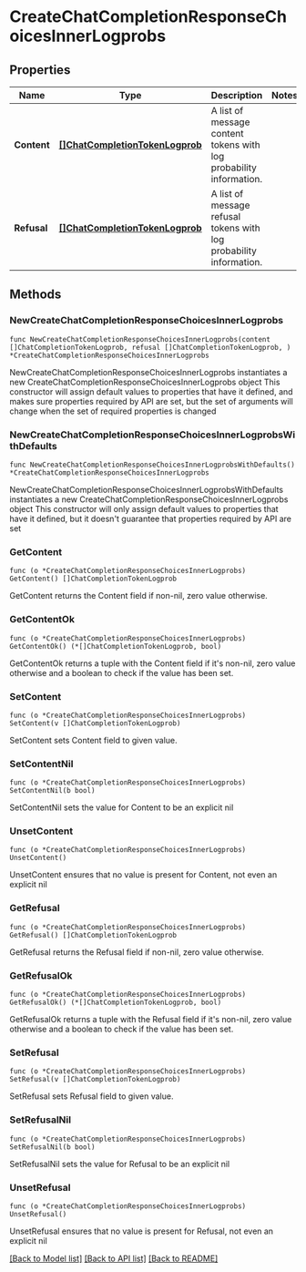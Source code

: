 # CreateChatCompletionResponseChoicesInnerLogprobs

## Properties

Name | Type | Description | Notes
------------ | ------------- | ------------- | -------------
**Content** | [**[]ChatCompletionTokenLogprob**](ChatCompletionTokenLogprob.md) | A list of message content tokens with log probability information. | 
**Refusal** | [**[]ChatCompletionTokenLogprob**](ChatCompletionTokenLogprob.md) | A list of message refusal tokens with log probability information. | 

## Methods

### NewCreateChatCompletionResponseChoicesInnerLogprobs

`func NewCreateChatCompletionResponseChoicesInnerLogprobs(content []ChatCompletionTokenLogprob, refusal []ChatCompletionTokenLogprob, ) *CreateChatCompletionResponseChoicesInnerLogprobs`

NewCreateChatCompletionResponseChoicesInnerLogprobs instantiates a new CreateChatCompletionResponseChoicesInnerLogprobs object
This constructor will assign default values to properties that have it defined,
and makes sure properties required by API are set, but the set of arguments
will change when the set of required properties is changed

### NewCreateChatCompletionResponseChoicesInnerLogprobsWithDefaults

`func NewCreateChatCompletionResponseChoicesInnerLogprobsWithDefaults() *CreateChatCompletionResponseChoicesInnerLogprobs`

NewCreateChatCompletionResponseChoicesInnerLogprobsWithDefaults instantiates a new CreateChatCompletionResponseChoicesInnerLogprobs object
This constructor will only assign default values to properties that have it defined,
but it doesn't guarantee that properties required by API are set

### GetContent

`func (o *CreateChatCompletionResponseChoicesInnerLogprobs) GetContent() []ChatCompletionTokenLogprob`

GetContent returns the Content field if non-nil, zero value otherwise.

### GetContentOk

`func (o *CreateChatCompletionResponseChoicesInnerLogprobs) GetContentOk() (*[]ChatCompletionTokenLogprob, bool)`

GetContentOk returns a tuple with the Content field if it's non-nil, zero value otherwise
and a boolean to check if the value has been set.

### SetContent

`func (o *CreateChatCompletionResponseChoicesInnerLogprobs) SetContent(v []ChatCompletionTokenLogprob)`

SetContent sets Content field to given value.


### SetContentNil

`func (o *CreateChatCompletionResponseChoicesInnerLogprobs) SetContentNil(b bool)`

 SetContentNil sets the value for Content to be an explicit nil

### UnsetContent
`func (o *CreateChatCompletionResponseChoicesInnerLogprobs) UnsetContent()`

UnsetContent ensures that no value is present for Content, not even an explicit nil
### GetRefusal

`func (o *CreateChatCompletionResponseChoicesInnerLogprobs) GetRefusal() []ChatCompletionTokenLogprob`

GetRefusal returns the Refusal field if non-nil, zero value otherwise.

### GetRefusalOk

`func (o *CreateChatCompletionResponseChoicesInnerLogprobs) GetRefusalOk() (*[]ChatCompletionTokenLogprob, bool)`

GetRefusalOk returns a tuple with the Refusal field if it's non-nil, zero value otherwise
and a boolean to check if the value has been set.

### SetRefusal

`func (o *CreateChatCompletionResponseChoicesInnerLogprobs) SetRefusal(v []ChatCompletionTokenLogprob)`

SetRefusal sets Refusal field to given value.


### SetRefusalNil

`func (o *CreateChatCompletionResponseChoicesInnerLogprobs) SetRefusalNil(b bool)`

 SetRefusalNil sets the value for Refusal to be an explicit nil

### UnsetRefusal
`func (o *CreateChatCompletionResponseChoicesInnerLogprobs) UnsetRefusal()`

UnsetRefusal ensures that no value is present for Refusal, not even an explicit nil

[[Back to Model list]](../README.md#documentation-for-models) [[Back to API list]](../README.md#documentation-for-api-endpoints) [[Back to README]](../README.md)


